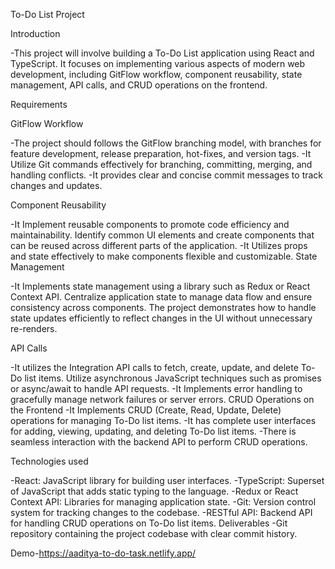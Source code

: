 To-Do List Project

Introduction

-This project will involve building a To-Do List application using React and TypeScript. It focuses on implementing various aspects of modern web development, including GitFlow workflow, component reusability, state management, API calls, and CRUD operations on the frontend.

Requirements

GitFlow Workflow

-The project should follows the GitFlow branching model, with branches for feature development, release preparation, hot-fixes, and version tags.
-It Utilize Git commands effectively for branching, committing, merging, and handling conflicts.
-It provides clear and concise commit messages to track changes and updates.

Component Reusability

-It Implement reusable components to promote code efficiency and maintainability. Identify common UI elements and create components that can be reused across different parts of the application.
-It Utilizes props and state effectively to make components flexible and customizable. State Management

-It Implements state management using a library such as Redux or React Context API. Centralize application state to manage data flow and ensure consistency across components.
The project demonstrates how to handle state updates efficiently to reflect changes in the UI without unnecessary re-renders.

API Calls

-It utilizes the Integration API calls to fetch, create, update, and delete To-Do list items. Utilize asynchronous JavaScript techniques such as promises or async/await to handle API requests.
-It Implements error handling to gracefully manage network failures or server errors.
CRUD Operations on the Frontend
-It Implements CRUD (Create, Read, Update, Delete) operations for managing To-Do list items.
-It has complete user interfaces for adding, viewing, updating, and deleting To-Do list items.
-There is seamless interaction with the backend API to perform CRUD operations.

Technologies used

-React: JavaScript library for building user interfaces.
-TypeScript: Superset of JavaScript that adds static typing to the language.
-Redux or React Context API: Libraries for managing application state.
-Git: Version control system for tracking changes to the codebase.
-RESTful API: Backend API for handling CRUD operations on To-Do list items. Deliverables
-Git repository containing the project codebase with clear commit history.

Demo-https://aaditya-to-do-task.netlify.app/
